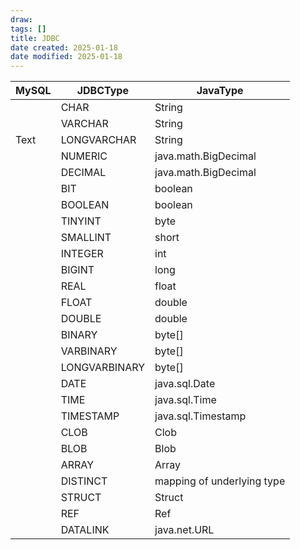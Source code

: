 ```yaml
---
draw:
tags: []
title: JDBC
date created: 2025-01-18
date modified: 2025-01-18
---
```


| MySQL | JDBCType      | JavaType                   |
| ----- | ------------- | -------------------------- |
|       | CHAR          | String                     |
|       | VARCHAR       | String                     |
| Text  | LONGVARCHAR   | String                     |
|       | NUMERIC       | java.math.BigDecimal       |
|       | DECIMAL       | java.math.BigDecimal       |
|       | BIT           | boolean                    |
|       | BOOLEAN       | boolean                    |
|       | TINYINT       | byte                       |
|       | SMALLINT      | short                      |
|       | INTEGER       | int                        |
|       | BIGINT        | long                       |
|       | REAL          | float                      |
|       | FLOAT         | double                     |
|       | DOUBLE        | double                     |
|       | BINARY        | byte[]|
|       | VARBINARY     | byte[]|
|       | LONGVARBINARY | byte[]|
|       | DATE          | java.sql.Date              |
|       | TIME          | java.sql.Time              |
|       | TIMESTAMP     | java.sql.Timestamp         |
|       | CLOB          | Clob                       |
|       | BLOB          | Blob                       |
|       | ARRAY         | Array                      |
|       | DISTINCT      | mapping of underlying type |
|       | STRUCT        | Struct                     |
|       | REF           | Ref                        |
|       | DATALINK      | java.net.URL               |
